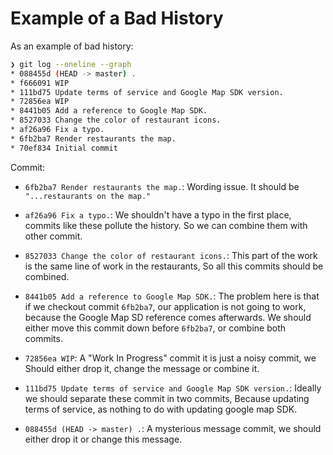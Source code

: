 # Example of a Bad History

As an example of bad history:

```bash
❯ git log --oneline --graph
* 088455d (HEAD -> master) .
* f666091 WIP
* 111bd75 Update terms of service and Google Map SDK version.
* 72856ea WIP
* 8441b05 Add a reference to Google Map SDK.
* 8527033 Change the color of restaurant icons.
* af26a96 Fix a typo.
* 6fb2ba7 Render restaurants the map.
* 70ef834 Initial commit
```

Commit:

- `6fb2ba7 Render restaurants the map.`: Wording issue. It should be `"...restaurants on the map."`

- `af26a96 Fix a typo.`: We shouldn't have a typo in the first place, commits like these pollute the history. So we can combine them with other commit.

- `8527033 Change the color of restaurant icons.`: This part of the work is the same line of work in the restaurants, So all this commits should be combined.

- `8441b05 Add a reference to Google Map SDK.`: The problem here is that if we checkout commit `6fb2ba7`, our application is not going to work, because the Google Map SD reference comes afterwards. We should either move this commit down before `6fb2ba7`, or combine both commits.

- `72856ea WIP`: A "Work In Progress" commit it is just a noisy commit, we Should either drop it, change the message or combine it.

- `111bd75 Update terms of service and Google Map SDK version.`: Ideally we should separate these commit in two commits, Because updating terms of service, as nothing to do with updating google map SDK.

- `088455d (HEAD -> master) .`: A mysterious message commit, we should either drop it or change this message.
